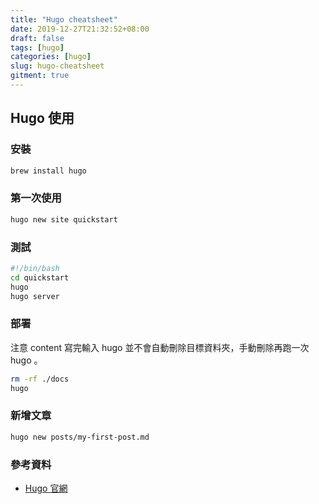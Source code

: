```yaml
---
title: "Hugo cheatsheet"
date: 2019-12-27T21:32:52+08:00
draft: false
tags: [hugo]
categories: [hugo]
slug: hugo-cheatsheet
gitment: true
---
```


## Hugo 使用

### 安裝

```bash
brew install hugo
```

### 第一次使用

```bash
hugo new site quickstart
```

### 測試

```bash
#!/bin/bash
cd quickstart
hugo
hugo server
```

### 部署

注意 content 寫完輸入 hugo 並不會自動刪除目標資料夾，手動刪除再跑一次 hugo 。

```bash
rm -rf ./docs
hugo
```

### 新增文章

```bash
hugo new posts/my-first-post.md
```

### 參考資料

- [Hugo 官網](https://gohugo.io/getting-started/quick-start/)
